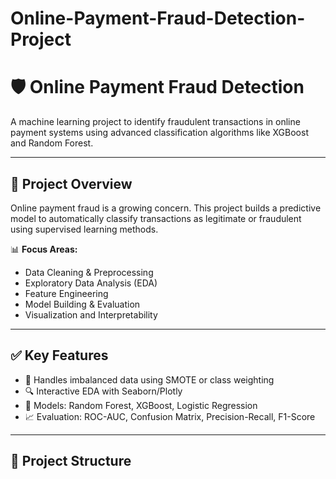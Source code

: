 # Online-Payment-Fraud-Detection-Project

# 🛡️ Online Payment Fraud Detection

A machine learning project to identify fraudulent transactions in online payment systems using advanced classification algorithms like XGBoost and Random Forest.

---
## 🚀 Project Overview

Online payment fraud is a growing concern. This project builds a predictive model to automatically classify transactions as legitimate or fraudulent using supervised learning methods.

📊 **Focus Areas:**
- Data Cleaning & Preprocessing
- Exploratory Data Analysis (EDA)
- Feature Engineering
- Model Building & Evaluation
- Visualization and Interpretability
---

## ✅ Key Features
- 📌 Handles imbalanced data using SMOTE or class weighting
- 🔍 Interactive EDA with Seaborn/Plotly
- 🌲 Models: Random Forest, XGBoost, Logistic Regression
- 📈 Evaluation: ROC-AUC, Confusion Matrix, Precision-Recall, F1-Score

---

## 📂 Project Structure


